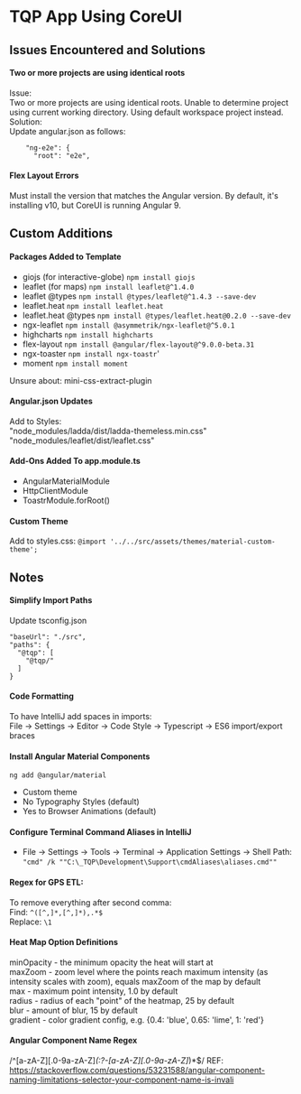 # TQP App Using CoreUI

## Issues Encountered and Solutions

#### Two or more projects are using identical roots
Issue:  
Two or more projects are using identical roots. Unable to determine project using current working directory. Using default workspace project instead.  
Solution:    
Update angular.json as follows: 
```text
    "ng-e2e": {
      "root": "e2e",
```

#### Flex Layout Errors
Must install the version that matches the Angular version. By default, it's installing v10, but CoreUI is running Angular 9.

## Custom Additions

#### Packages Added to Template
- giojs (for interactive-globe) `npm install giojs`
- leaflet (for maps) `npm install leaflet@^1.4.0`
- leaflet @types `npm install @types/leaflet@^1.4.3 --save-dev`
- leaflet.heat `npm install leaflet.heat`
- leaflet.heat @types `npm install @types/leaflet.heat@0.2.0 --save-dev`
- ngx-leaflet `npm install @asymmetrik/ngx-leaflet@^5.0.1`
- highcharts `npm install highcharts`
- flex-layout `npm install @angular/flex-layout@^9.0.0-beta.31`
- ngx-toaster `npm install ngx-toastr`'
- moment `npm install moment`

Unsure about: mini-css-extract-plugin

#### Angular.json Updates
Add to Styles:  
"node_modules/ladda/dist/ladda-themeless.min.css"  
"node_modules/leaflet/dist/leaflet.css"

#### Add-Ons Added To app.module.ts
- AngularMaterialModule
- HttpClientModule
- ToastrModule.forRoot()

#### Custom Theme
Add to styles.css: `@import '../../src/assets/themes/material-custom-theme';`

## Notes

#### Simplify Import Paths
Update tsconfig.json
```text
"baseUrl": "./src",
"paths": {
  "@tqp": [
    "@tqp/"
  ]
}
```

#### Code Formatting
To have IntelliJ add spaces in imports:  
File -> Settings -> Editor -> Code Style -> Typescript -> ES6 import/export braces

#### Install Angular Material Components
`ng add @angular/material`
- Custom theme
- No Typography Styles (default)
- Yes to Browser Animations (default)

#### Configure Terminal Command Aliases in IntelliJ
* File -> Settings -> Tools -> Terminal -> Application Settings -> Shell Path:  
`"cmd" /k ""C:\_TQP\Development\Support\cmdAliases\aliases.cmd""`

#### Regex for GPS ETL:  
To remove everything after second comma:  
Find: `^([^,]*,[^,]*),.*$`  
Replace: `\1`

#### Heat Map Option Definitions
minOpacity - the minimum opacity the heat will start at  
maxZoom - zoom level where the points reach maximum intensity (as intensity scales with zoom), equals maxZoom of the map by default  
max - maximum point intensity, 1.0 by default  
radius - radius of each "point" of the heatmap, 25 by default  
blur - amount of blur, 15 by default  
gradient - color gradient config, e.g. {0.4: 'blue', 0.65: 'lime', 1: 'red'} 

#### Angular Component Name Regex
/^[a-zA-Z][.0-9a-zA-Z]*(:?-[a-zA-Z][.0-9a-zA-Z]*)*$/
REF: https://stackoverflow.com/questions/53231588/angular-component-naming-limitations-selector-your-component-name-is-invali
